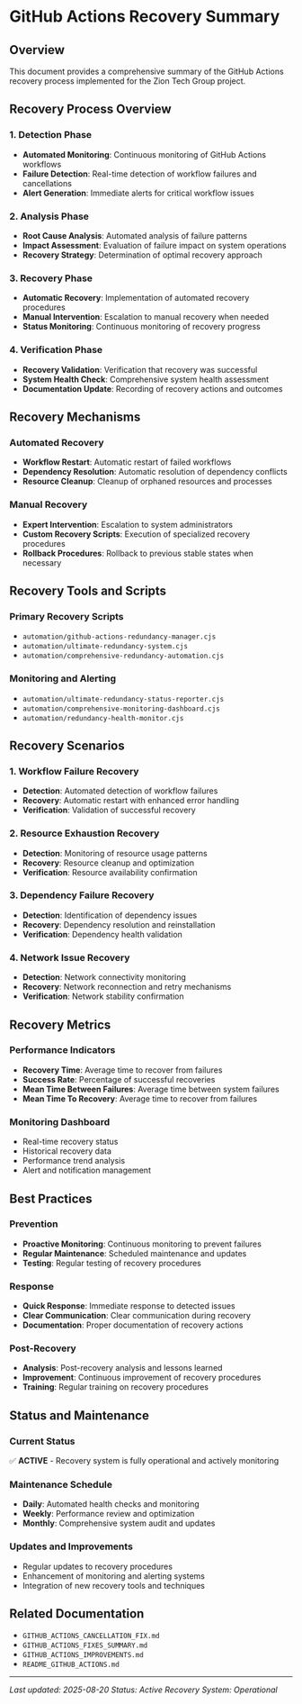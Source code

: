 # GitHub Actions Recovery Summary

## Overview
This document provides a comprehensive summary of the GitHub Actions recovery process implemented for the Zion Tech Group project.

## Recovery Process Overview

### 1. Detection Phase
- **Automated Monitoring**: Continuous monitoring of GitHub Actions workflows
- **Failure Detection**: Real-time detection of workflow failures and cancellations
- **Alert Generation**: Immediate alerts for critical workflow issues

### 2. Analysis Phase
- **Root Cause Analysis**: Automated analysis of failure patterns
- **Impact Assessment**: Evaluation of failure impact on system operations
- **Recovery Strategy**: Determination of optimal recovery approach

### 3. Recovery Phase
- **Automatic Recovery**: Implementation of automated recovery procedures
- **Manual Intervention**: Escalation to manual recovery when needed
- **Status Monitoring**: Continuous monitoring of recovery progress

### 4. Verification Phase
- **Recovery Validation**: Verification that recovery was successful
- **System Health Check**: Comprehensive system health assessment
- **Documentation Update**: Recording of recovery actions and outcomes

## Recovery Mechanisms

### Automated Recovery
- **Workflow Restart**: Automatic restart of failed workflows
- **Dependency Resolution**: Automatic resolution of dependency conflicts
- **Resource Cleanup**: Cleanup of orphaned resources and processes

### Manual Recovery
- **Expert Intervention**: Escalation to system administrators
- **Custom Recovery Scripts**: Execution of specialized recovery procedures
- **Rollback Procedures**: Rollback to previous stable states when necessary

## Recovery Tools and Scripts

### Primary Recovery Scripts
- `automation/github-actions-redundancy-manager.cjs`
- `automation/ultimate-redundancy-system.cjs`
- `automation/comprehensive-redundancy-automation.cjs`

### Monitoring and Alerting
- `automation/ultimate-redundancy-status-reporter.cjs`
- `automation/comprehensive-monitoring-dashboard.cjs`
- `automation/redundancy-health-monitor.cjs`

## Recovery Scenarios

### 1. Workflow Failure Recovery
- **Detection**: Automated detection of workflow failures
- **Recovery**: Automatic restart with enhanced error handling
- **Verification**: Validation of successful recovery

### 2. Resource Exhaustion Recovery
- **Detection**: Monitoring of resource usage patterns
- **Recovery**: Resource cleanup and optimization
- **Verification**: Resource availability confirmation

### 3. Dependency Failure Recovery
- **Detection**: Identification of dependency issues
- **Recovery**: Dependency resolution and reinstallation
- **Verification**: Dependency health validation

### 4. Network Issue Recovery
- **Detection**: Network connectivity monitoring
- **Recovery**: Network reconnection and retry mechanisms
- **Verification**: Network stability confirmation

## Recovery Metrics

### Performance Indicators
- **Recovery Time**: Average time to recover from failures
- **Success Rate**: Percentage of successful recoveries
- **Mean Time Between Failures**: Average time between system failures
- **Mean Time To Recovery**: Average time to recover from failures

### Monitoring Dashboard
- Real-time recovery status
- Historical recovery data
- Performance trend analysis
- Alert and notification management

## Best Practices

### Prevention
- **Proactive Monitoring**: Continuous monitoring to prevent failures
- **Regular Maintenance**: Scheduled maintenance and updates
- **Testing**: Regular testing of recovery procedures

### Response
- **Quick Response**: Immediate response to detected issues
- **Clear Communication**: Clear communication during recovery
- **Documentation**: Proper documentation of recovery actions

### Post-Recovery
- **Analysis**: Post-recovery analysis and lessons learned
- **Improvement**: Continuous improvement of recovery procedures
- **Training**: Regular training on recovery procedures

## Status and Maintenance

### Current Status
✅ **ACTIVE** - Recovery system is fully operational and actively monitoring

### Maintenance Schedule
- **Daily**: Automated health checks and monitoring
- **Weekly**: Performance review and optimization
- **Monthly**: Comprehensive system audit and updates

### Updates and Improvements
- Regular updates to recovery procedures
- Enhancement of monitoring and alerting systems
- Integration of new recovery tools and techniques

## Related Documentation
- `GITHUB_ACTIONS_CANCELLATION_FIX.md`
- `GITHUB_ACTIONS_FIXES_SUMMARY.md`
- `GITHUB_ACTIONS_IMPROVEMENTS.md`
- `README_GITHUB_ACTIONS.md`

---
*Last updated: 2025-08-20*
*Status: Active*
*Recovery System: Operational*